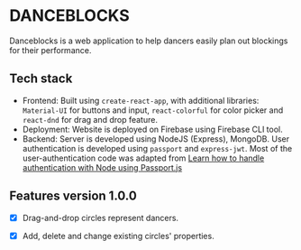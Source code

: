 # DANCEBLOCKS

Danceblocks is a web application to help dancers easily plan out blockings for their performance.

## Tech stack

- Frontend: Built using `create-react-app`, with additional libraries: `Material-UI` for buttons and input, `react-colorful` for color picker and `react-dnd` for drag and drop feature.
- Deployment: Website is deployed on Firebase using Firebase CLI tool.
- Backend: Server is developed using NodeJS (Express), MongoDB. User authentication is developed using `passport` and `express-jwt`. Most of the user-authentication code was adapted from [Learn how to handle authentication with Node using Passport.js](https://www.freecodecamp.org/news/learn-how-to-handle-authentication-with-node-using-passport-js-4a56ed18e81e/)

## Features version 1.0.0

- [x] Drag-and-drop circles represent dancers. 

- [x] Add, delete and change existing circles' properties.
